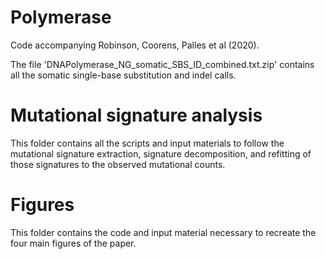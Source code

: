 # Polymerase
Code accompanying Robinson, Coorens, Palles et al (2020).

The file 'DNAPolymerase_NG_somatic_SBS_ID_combined.txt.zip' contains all the somatic single-base substitution and indel calls.

# Mutational signature analysis

This folder contains all the scripts and input materials to follow the mutational signature extraction, signature decomposition, and refitting of those signatures to the observed mutational counts.

# Figures

This folder contains the code and input material necessary to recreate the four main figures of the paper. 




